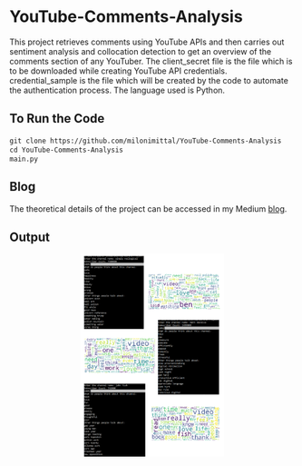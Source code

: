 # YouTube-Comments-Analysis
This project retrieves comments using YouTube APIs and then carries out sentiment analysis and collocation detection to get an overview of the comments section of any YouTuber. The client_secret file is the file which is to be downloaded while creating YouTube API credentials. credential_sample is the file which will be created by the code to automate the authentication process. The language used is Python.

## To Run the Code
```
git clone https://github.com/milonimittal/YouTube-Comments-Analysis
cd YouTube-Comments-Analysis
main.py
```

## Blog
The theoretical details of the project can be accessed in my Medium <a href="https://medium.com/@milonimittal/whats-that-youtube-channel-about-973f04c72b4d?source=friends_link&sk=a164abffe7622698c44df8fa7a674461">blog</a>.

## Output
<p align="center"><img src="https://github.com/milonimittal/YouTube-Comments-Analysis/blob/master/images/result.png" width=50%></p>
